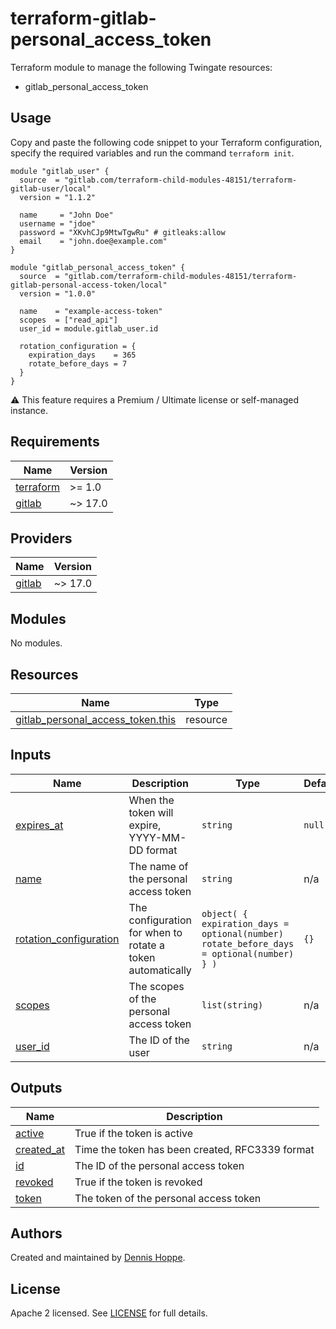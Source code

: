 # terraform-gitlab-personal_access_token

Terraform module to manage the following Twingate resources:

* gitlab_personal_access_token

## Usage

Copy and paste the following code snippet to your Terraform configuration,
specify the required variables and run the command `terraform init`.

```hcl
module "gitlab_user" {
  source  = "gitlab.com/terraform-child-modules-48151/terraform-gitlab-user/local"
  version = "1.1.2"

  name     = "John Doe"
  username = "jdoe"
  password = "XKvhCJp9MtwTgwRu" # gitleaks:allow
  email    = "john.doe@example.com"
}

module "gitlab_personal_access_token" {
  source  = "gitlab.com/terraform-child-modules-48151/terraform-gitlab-personal-access-token/local"
  version = "1.0.0"

  name    = "example-access-token"
  scopes  = ["read_api"]
  user_id = module.gitlab_user.id

  rotation_configuration = {
    expiration_days    = 365
    rotate_before_days = 7
  }
}
```

:warning: This feature requires a Premium / Ultimate license or self-managed
instance.

<!-- BEGIN_TF_DOCS -->
## Requirements

| Name | Version |
|------|---------|
| <a name="requirement_terraform"></a> [terraform](#requirement\_terraform) | >= 1.0 |
| <a name="requirement_gitlab"></a> [gitlab](#requirement\_gitlab) | ~> 17.0 |

## Providers

| Name | Version |
|------|---------|
| <a name="provider_gitlab"></a> [gitlab](#provider\_gitlab) | ~> 17.0 |

## Modules

No modules.

## Resources

| Name | Type |
|------|------|
| [gitlab_personal_access_token.this](https://registry.terraform.io/providers/gitlabhq/gitlab/latest/docs/resources/personal_access_token) | resource |

## Inputs

| Name | Description | Type | Default | Required |
|------|-------------|------|---------|:--------:|
| <a name="input_expires_at"></a> [expires\_at](#input\_expires\_at) | When the token will expire, YYYY-MM-DD format | `string` | `null` | no |
| <a name="input_name"></a> [name](#input\_name) | The name of the personal access token | `string` | n/a | yes |
| <a name="input_rotation_configuration"></a> [rotation\_configuration](#input\_rotation\_configuration) | The configuration for when to rotate a token automatically | ```object( { expiration_days = optional(number) rotate_before_days = optional(number) } )``` | `{}` | no |
| <a name="input_scopes"></a> [scopes](#input\_scopes) | The scopes of the personal access token | `list(string)` | n/a | yes |
| <a name="input_user_id"></a> [user\_id](#input\_user\_id) | The ID of the user | `string` | n/a | yes |

## Outputs

| Name | Description |
|------|-------------|
| <a name="output_active"></a> [active](#output\_active) | True if the token is active |
| <a name="output_created_at"></a> [created\_at](#output\_created\_at) | Time the token has been created, RFC3339 format |
| <a name="output_id"></a> [id](#output\_id) | The ID of the personal access token |
| <a name="output_revoked"></a> [revoked](#output\_revoked) | True if the token is revoked |
| <a name="output_token"></a> [token](#output\_token) | The token of the personal access token |
<!-- END_TF_DOCS -->

## Authors

Created and maintained by [Dennis Hoppe](https://gitlab.com/dhoppeIT).

## License

Apache 2 licensed. See [LICENSE](LICENSE) for full details.
